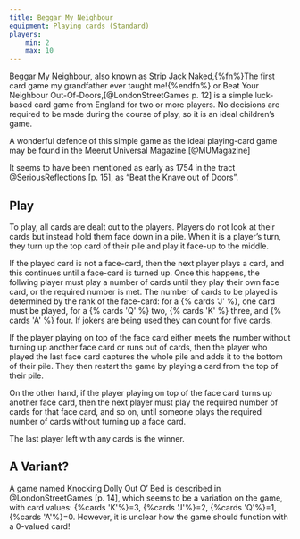 ```yaml
---
title: Beggar My Neighbour
equipment: Playing cards (Standard)
players:
    min: 2
    max: 10
---
```


<p class="lead">
<span class="aka">Beggar My Neighbour</span>, also known as <span class="aka">Strip Jack Naked</span>,{%fn%}The first card game my grandfather ever taught me!{%endfn%} or <span class="aka">Beat Your Neighbour Out-Of-Doors</span>,[@LondonStreetGames p. 12] is a simple luck-based card game from England for two or more players. No decisions are required to be made during the course of play, so it is an ideal children’s game.
</p>

<!-- excerpt -->

A wonderful defence of this simple game as the ideal playing-card game may be found in the Meerut Universal Magazine.[@MUMagazine]

It seems to have been mentioned as early as 1754 in the tract @SeriousReflections [p. 15], as “<span class="aka">Beat the Knave out of Doors</span>”.

## Play

To play, all cards are dealt out to the players. Players do not look at their cards but instead hold them face down in a pile. When it is a player’s turn, they turn up the top card of their pile and play it face-up to the middle.

If the played card is not a face-card, then the next player plays a card, and this continues until a face-card is turned up. Once this happens, the follwing player must play a number of cards until they play their own face card, or the required number is met. The number of cards to be played is determined by the rank of the face-card: for a {% cards 'J' %}, one card must be played, for a {% cards 'Q' %} two, {% cards 'K' %} three, and {% cards 'A' %} four. If jokers are being used they can count for five cards. 

If the player playing on top of the face card either meets the number without turning up another face card or runs out of cards, then the player who played the last face card captures the whole pile and adds it to the bottom of their pile. They then restart the game by playing a card from the top of their pile.

On the other hand, if the player playing on top of the face card turns up another face card, then the next player must play the required number of cards for that face card, and so on, until someone plays the required number of cards without turning up a face card.

The last player left with any cards is the winner.

## A Variant?

A game named <span class="aka">Knocking Dolly Out O’ Bed</span> is described in @LondonStreetGames [p. 14], which seems to be a variation on the game, with card values: {%cards 'K'%}=3, {%cards 'J'%}=2, {%cards 'Q'%}=1, {%cards 'A'%}=0. However, it is unclear how the game should function with a 0-valued card!
